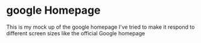 # google Homepage

This is my mock up of the google homepage
I've tried to make it respond to different screen sizes like the official Google homepage
